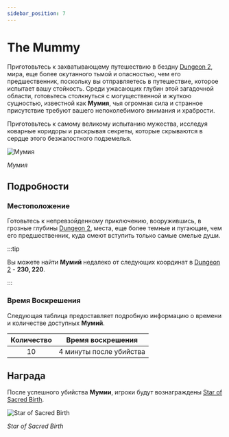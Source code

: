 ```yaml
---
sidebar_position: 7
---
```


# The Mummy

Приготовьтесь к захватывающему путешествию в бездну [Dungeon 2](/maps/dungeon-2), мира, еще более окутанного тьмой и опасностью, чем его предшественник, поскольку вы отправляетесь в путешествие, которое испытает вашу стойкость. Среди ужасающих глубин этой загадочной области, готовьтесь столкнуться с могущественной и жуткою сущностью, известной как **Мумия**, чья огромная сила и странное присутствие требуют вашего непоколебимого внимания и храбрости.

Приготовьтесь к самому великому испытанию мужества, исследуя коварные коридоры и раскрывая секреты, которые скрываются в сердце этого безжалостного подземелья.

![Мумия](/img/monsters/special/others/mummy.jpg)

_Мумия_

## Подробности

### Местоположение

Готовьтесь к непревзойденному приключению, вооружившись, в грозные глубины [Dungeon 2](/maps/dungeon-2), места, еще более темные и пугающие, чем его предшественник, куда смеют вступить только самые смелые души.

:::tip

Вы можете найти **Мумий** недалеко от следующих координат в [Dungeon 2](/maps/dungeon-2) - **230, 220**.

:::

### Время Воскрешения

Следующая таблица предоставляет подробную информацию о времени и количестве доступных **Мумий**.

| Количество |    Время воскрешения    |
| :--------: | :---------------------: |
|     10     | 4 минуты после убийства |

## Награда

После успешного убийства **Мумии**, игроки будут вознаграждены [Star of Sacred Birth](/items/item-bags/non-exc/star).

![Star of Sacred Birth](/img/items/item-bags/star.png)

_Star of Sacred Birth_
